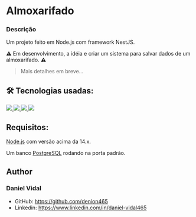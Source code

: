 # Almoxarifado

### Descrição
Um projeto feito em Node.js com framework NestJS.

⚠️ Em desenvolvimento, a idéia e criar um sistema para salvar dados de um almoxarifado. ⚠️ 

> Mais detalhes em breve...

## 🛠 Tecnologias usadas:
<p align="start">
  <a href="https://nodejs.org" target="_blank">
    <img
      src="https://img.shields.io/static/v1?label=|&message=NODE.JS&color=informational&style=plastic&logo=NODE.JS"
    />
  </a>
  <a href="https://nestjs.com" target="_blank">
    <img
      src="https://img.shields.io/static/v1?label=|&message=NESTJS&color=informational&style=plastic&logo=NESTJS"
    />
  </a>
  <a href="https://www.typescriptlang.org" target="_blank">
    <img
      src="https://img.shields.io/static/v1?label=|&message=TYPESCRIPT&color=informational&style=plastic&logo=TYPESCRIPT"
    />
  </a>
  <a href="https://www.postgresql.org" target="_blank">
    <img
      src="https://img.shields.io/static/v1?label=|&message=POSTGRESQL&color=informational&style=plastic&logo=POSTGRESQL"
    />
  </a>
</p>

## Requisitos:

[Node.js](https://nodejs.org) com versão acima da 14.x.

Um banco [PostgreSQL](https://www.postgresql.org) rodando na porta padrão.

## Author
### Daniel Vidal

* GitHub: https://github.com/denion465
* Linkedin: https://www.linkedin.com/in/daniel-vidal465
